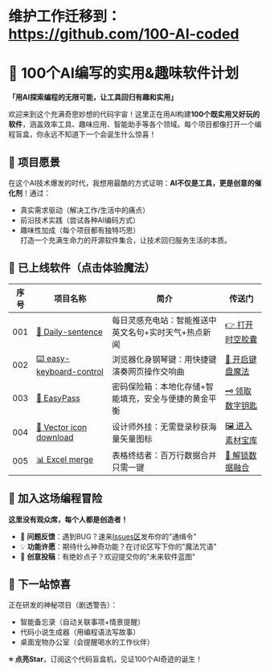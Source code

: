 # 维护工作迁移到： https://github.com/100-AI-coded
# 🚀 100个AI编写的实用&趣味软件计划

**「用AI探索编程的无限可能，让工具回归有趣和实用」**

欢迎来到这个充满奇思妙想的代码宇宙！这里正在用AI构建**100个既实用又好玩的软件**，涵盖效率工具、趣味应用、智能助手等各个领域。每个项目都像打开一个编程盲盒，你永远不知道下一个会诞生什么惊喜！

## 🌟 项目愿景
在这个AI技术爆发的时代，我想用最酷的方式证明：**AI不仅是工具，更是创意的催化剂**！通过：
- 真实需求驱动（解决工作/生活中的痛点）
- 前沿技术实践（尝试各种AI编码方式）
- 趣味性加成（每个项目都有独特巧思）  
打造一个充满生命力的开源软件集合，让技术回归服务生活的本质。

## 🎁 已上线软件（点击体验魔法）
| 序号 | 项目名称 | 简介 | 传送门 |
|------|----------|------|--------|
| 001  | [📜 Daily-sentence](https://github.com/ashajia/100-AI-coded/blob/main/001%20Daily-sentence%EF%BC%88%E6%AF%8F%E6%97%A5%E4%B8%80%E5%8F%A5%EF%BC%89) | 每日灵感充电站：智能推送中英文名句+实时天气+热点新闻 | [👉 打开时空胶囊](https://github.com/ashajia/100-AI-coded/blob/main/001%20Daily-sentence%EF%BC%88%E6%AF%8F%E6%97%A5%E4%B8%80%E5%8F%A5%EF%BC%89) |
| 002  | [⌨️ easy-keyboard-control](https://github.com/ashajia/100-AI-coded/tree/main/002%20easy-keyboard-control-extension%EF%BC%88%E9%94%AE%E7%9B%98%E6%8E%A7%E5%88%B6%E6%B5%8F%E8%A7%88%E5%99%A8%E6%89%A9%E5%B1%95%EF%BC%89) | 浏览器化身钢琴键：用快捷键演奏网页操作交响曲 | [🎹 开启键盘魔法](https://github.com/ashajia/100-AI-coded/tree/main/002%20easy-keyboard-control-extension%EF%BC%88%E9%94%AE%E7%9B%98%E6%8E%A7%E5%88%B6%E6%B5%8F%E8%A7%88%E5%99%A8%E6%89%A9%E5%B1%95%EF%BC%89) |
| 003  | [🔑 EasyPass](https://github.com/ashajia/100-AI-coded/tree/main/003%20EasyPass%EF%BC%88%E5%AF%86%E7%A0%81%E7%AE%A1%E7%90%86%E5%B7%A5%E5%85%B7%EF%BC%89) | 密码保险箱：本地化存储+智能填充，安全与便捷的黄金平衡 | [🗝️ 领取数字钥匙](https://github.com/ashajia/100-AI-coded/tree/main/003%20EasyPass%EF%BC%88%E5%AF%86%E7%A0%81%E7%AE%A1%E7%90%86%E5%B7%A5%E5%85%B7%EF%BC%89) |
| 004  | [🎨 Vector icon download](https://github.com/ashajia/100-AI-coded/tree/main/004%20Vector%20icon%20download%EF%BC%88%E7%9F%A2%E9%87%8F%E5%9B%BE%E6%A0%87%E4%B8%8B%E8%BD%BD%E5%B7%A5%E5%85%B7%EF%BC%89) | 设计师外挂：无需登录秒获海量矢量图标 | [🖼️ 进入素材宝库](https://github.com/ashajia/100-AI-coded/tree/main/004%20Vector%20icon%20download%EF%BC%88%E7%9F%A2%E9%87%8F%E5%9B%BE%E6%A0%87%E4%B8%8B%E8%BD%BD%E5%B7%A5%E5%85%B7%EF%BC%89) |
| 005  | [📊 Excel merge](https://github.com/ashajia/100-AI-coded/tree/main/005%20Excel%20merge%EF%BC%88excel%E8%A1%A8%E6%A0%BC%E5%90%88%E5%B9%B6%E5%B7%A5%E5%85%B7%EF%BC%89) | 表格终结者：百万行数据合并只需一键 | [🔗 解锁数据融合](https://github.com/ashajia/100-AI-coded/tree/main/005%20Excel%20merge%EF%BC%88excel%E8%A1%A8%E6%A0%BC%E5%90%88%E5%B9%B6%E5%B7%A5%E5%85%B7%EF%BC%89) |

## 🤝 加入这场编程冒险
**这里没有观众席，每个人都是创造者！**
- 🐞 **问题反馈**：遇到BUG？速来[Issues区](https://github.com/ashajia/100-AI-coded/issues)发布你的"通缉令"
- 💡 **功能许愿**：期待什么神奇功能？在讨论区写下你的"魔法咒语"
- 🚀 **创意投稿**：有绝妙点子？欢迎提交你的"未来软件蓝图"

## 🌈 下一站惊喜
正在研发的神秘项目（剧透警告）：
- 智能备忘录（自动关联事项+情景提醒）
- 代码小说生成器（用编程语法写故事）
- 桌面宠物办公室（会提醒喝水的工作伙伴）

**⭐ 点亮Star**，订阅这个代码盲盒机，见证100个AI奇迹的诞生！
